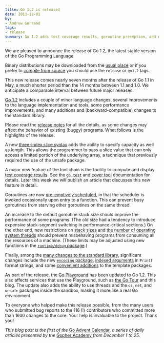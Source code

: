 ```yaml
---
title: Go 1.2 is released
date: 2013-12-01
by:
- Andrew Gerrand
tags:
- release
summary: Go 1.2 adds test coverage results, goroutine preemption, and more.
---
```



We are pleased to announce the release of Go 1.2, the latest stable version of
the Go Programming Language.

Binary distributions may be downloaded from the
[usual place](https://golang.org/doc/install) or if you prefer to
[compile from source](https://golang.org/doc/install/source) you should use
the `release` or `go1.2` tags.

This new release comes nearly seven months after the release of Go 1.1 in May,
a much shorter period than the 14 months between 1.1 and 1.0.
We anticipate a comparable interval between future major releases.

[Go 1.2](https://golang.org/doc/go1.2) includes a couple of minor
language changes, several improvements to the language implementation and
tools, some performance improvements, and many additions and
(backward-compatible) changes to the standard library.

Please read the [release notes](https://golang.org/doc/go1.2) for all
the details, as some changes may affect the behavior of existing (buggy) programs.
What follows is the highlights of the release.

A new [three-index slice syntax](https://golang.org/doc/go1.2#three_index)
adds the ability to specify capacity as well as length. This allows the
programmer to pass a slice value that can only access a limited portion of the
underlying array, a technique that previously required the use of the unsafe
package.

A major new feature of the tool chain is the facility to compute and display
[test coverage results](https://golang.org/doc/go1.2#cover).
See the [`go test`](https://golang.org/cmd/go/#hdr-Description_of_testing_flags)
and [cover tool](https://godoc.org/code.google.com/p/go.tools/cmd/cover/)
documentation for details. Later this week we will publish an article that
discusses this new feature in detail.

Goroutines are now [pre-emptively scheduled](https://golang.org/doc/go1.2#preemption),
in that the scheduler is invoked occasionally upon entry to a function.
This can prevent busy goroutines from starving other goroutines on the same
thread.

An increase to the default goroutine stack size should improve the
performance of some programs. (The old size had a tendency to introduce
expensive stack-segment switching in performance-critical sections.)
On the other end, new restrictions on
[stack sizes](https://golang.org/doc/go1.2#stack_size) and
[the number of operating system threads](https://golang.org/doc/go1.2#thread_limit)
should prevent misbehaving programs from consuming all the resources of a
machine. (These limits may be adjusted using new functions in the
[`runtime/debug` package](https://golang.org/pkg/runtime/debug).)

Finally, among the [many changes to the standard library](https://golang.org/doc/go1.2#library),
significant changes include
the new [`encoding` package](https://golang.org/doc/go1.2#encoding),
[indexed arguments](https://golang.org/doc/go1.2#fmt_indexed_arguments) in `Printf` format strings, and
some [convenient additions](https://golang.org/doc/go1.2#text_template) to the template packages.

As part of the release, the [Go Playground](http://play.golang.org/) has been
updated to Go 1.2. This also affects services that use the Playground, such as
[the Go Tour](http://tour.golang.org/) and this blog.
The update also adds the ability to use threads and the `os`, `net`, and
`unsafe` packages inside the sandbox, making it more like a real Go environment.

To everyone who helped make this release possible, from the many users who
submitted bug reports to the 116 (!) contributors who committed more than 1600
changes to the core: Your help is invaluable to the project. Thank you!

_This blog post is the first of the_
[Go Advent Calendar](http://blog.gopheracademy.com/day-01-go-1.2),
_a series of daily articles presented by the_
[Gopher Academy](http://gopheracademy.com/) _from December 1 to 25._
